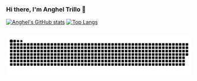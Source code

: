 ### Hi there, I'm Anghel Trillo 👋

<!--
**AM27TH/AM27TH** is a ✨ _special_ ✨ repository because its `README.md` (this file) appears on your GitHub profile.

Here are some ideas to get you started:

- 🔭 I’m currently working on ...
- 🌱 I’m currently learning ...
- 👯 I’m looking to collaborate on ...
- 🤔 I’m looking for help with ...
- 💬 Ask me about ...
- 📫 How to reach me: ...
- 😄 Pronouns: ...
- ⚡ Fun fact: ...
-->

[![Anghel's GitHub stats](https://github-readme-stats.vercel.app/api?username=am27th&theme=radical)](https://github.com/am27th)
[![Top Langs](https://github-readme-stats.vercel.app/api/top-langs/?username=am27th&layout=compact&theme=radical)](https://github.com/am27th)

##
![snake](https://github.com/AM27TH/AM27TH/blob/output/github-contribution-grid-snake.svg)
